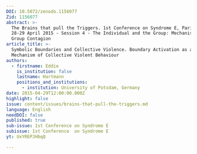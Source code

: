 ```yaml
---
DOI: 10.5072/zenodo.1156077
Zid: 1156077
abstract: >-
  The Brains that pull the Triggers. 1st Conference on Syndrome E, Paris IAS,
  28-29 April 2015 - Session 4 - The Individual and the Group: Mechanisms of
  Group Contagion
article_title: >-
  Symbolic Boundaries and Collective Violence. Boundary Activation as a Key
  Mechanism of Collective Violent Behaviour
authors:
  - firstname: Eddie
    is_institution: false
    lastname: Hartmann
    positions_and_institutions:
      - institution: University of Potsdam, Germany
date: 2015-04-29T12:00:00.000Z
highlight: false
issue: content/issues/brains-that-pull-the-triggers.md
language: English
needDOI: false
published: true
sub-issue: 1st Conference on Syndrome E
subissue: 1st Conference  on Syndrome E
yt: UxYREPJHbqQ

---
```


<Youtube yt="UxYREPJHbqQ" caption="Symbolic Boundaries and Collective Violence. Boundary Activation as a Key Mechanism of Collective Violent Behaviour"></Youtube>